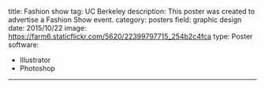 title: Fashion show
tag: UC Berkeley
description: This poster was created to advertise a Fashion Show event.
category: posters
field: graphic design
date: 2015/10/22
image: https://farm6.staticflickr.com/5620/22399797715_254b2c4fca
type: Poster
software:
- Illustrator
- Photoshop
---